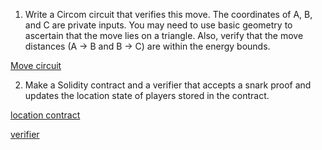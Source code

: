 1. Write a Circom circuit that verifies this move. The coordinates of A, B, and C are private inputs. You may need to use basic geometry to ascertain that the move lies on a triangle. Also, verify that the move distances (A → B and B → C) are within the energy bounds. 

[Move circuit](https://github.com/alienflip/zku/blob/main/week_3/darkForest/circom/Move.circom)

2. Make a Solidity contract and a verifier that accepts a snark proof and updates the location state of players stored in the contract. 

[location contract](https://github.com/alienflip/zku/blob/main/week_3/darkForest/locationCheck.sol)

[verifier](https://github.com/alienflip/zku/blob/main/week_3/darkForest/circom/verifier.sol)
